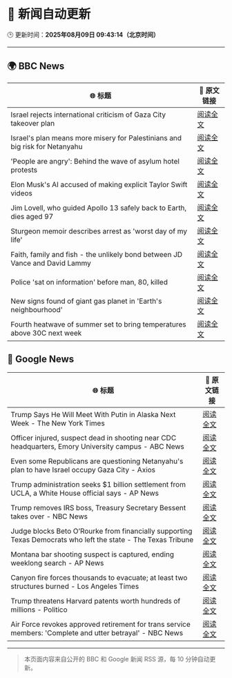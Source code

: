 # 🧠 新闻自动更新

🕒 更新时间：**2025年08月09日 09:43:14（北京时间）**

---

## 🌍 BBC News

| 🌐 标题 | 🔗 原文链接 |
|--------|-------------|
| Israel rejects international criticism of Gaza City takeover plan | [阅读全文](https://www.bbc.com/news/articles/c207p49wrypo?at_medium=RSS&at_campaign=rss) |
| Israel's plan means more misery for Palestinians and big risk for Netanyahu | [阅读全文](https://www.bbc.com/news/articles/cvgv9jj9np7o?at_medium=RSS&at_campaign=rss) |
| 'People are angry': Behind the wave of asylum hotel protests | [阅读全文](https://www.bbc.com/news/articles/c4gerg74y71o?at_medium=RSS&at_campaign=rss) |
| Elon Musk's AI accused of making explicit Taylor Swift videos | [阅读全文](https://www.bbc.com/news/articles/cwye62e1ndjo?at_medium=RSS&at_campaign=rss) |
| Jim Lovell, who guided Apollo 13 safely back to Earth, dies aged 97 | [阅读全文](https://www.bbc.com/news/articles/cl7y8zq5xpno?at_medium=RSS&at_campaign=rss) |
| Sturgeon memoir describes arrest as 'worst day of my life' | [阅读全文](https://www.bbc.com/news/articles/clyv8n0v75vo?at_medium=RSS&at_campaign=rss) |
| Faith, family and fish - the unlikely bond between JD Vance and David Lammy | [阅读全文](https://www.bbc.com/news/articles/czr68vde7nvo?at_medium=RSS&at_campaign=rss) |
| Police 'sat on information' before man, 80, killed | [阅读全文](https://www.bbc.com/news/articles/cgern08j998o?at_medium=RSS&at_campaign=rss) |
| New signs found of giant gas planet in 'Earth's neighbourhood' | [阅读全文](https://www.bbc.com/news/articles/cx2xezw3dkpo?at_medium=RSS&at_campaign=rss) |
| Fourth heatwave of summer set to bring temperatures above 30C next week | [阅读全文](https://www.bbc.com/weather/articles/czjm4zl20wzo?at_medium=RSS&at_campaign=rss) |

## 📰 Google News

| 🌐 标题 | 🔗 原文链接 |
|--------|-------------|
| Trump Says He Will Meet With Putin in Alaska Next Week - The New York Times | [阅读全文](https://news.google.com/rss/articles/CBMigwFBVV95cUxQS2VUYnl0VDhqT1NsaEpnaFZQanI5M0J4bmNHc0xiMDNFQ1I2SjN2T3EzWE96ODhCV21jbkc2MXhXWjBGV1VvZzV5ZDFCTktQYVJITHVNT1B2cV9oZmtrd1dCWHNmZ3hxRHZfcnFBVUM1dEM5Mm80Yml6N0t5MXRETGpJcw?oc=5) |
| Officer injured, suspect dead in shooting near CDC headquarters, Emory University campus - ABC News | [阅读全文](https://news.google.com/rss/articles/CBMiowFBVV95cUxQWlVaVy1hTk5qekdTNXdKRHNGS3NSMjlpbm9EZ3JBc3ZkeS1xVTM4OVZwMHFoRnJGdkcyN041QXhNSHkzOUlfNHNBSU9xOUthNHhUUjByak9jSGZJaFN4c1g3ZTBlWC1iaE9zZ2o5UkJIMXlpRm1pVFUybDY2WVpFUUpKNWszTXhCMTBIMHpadk1TZVpzSFRETU1sMzZFSmRrZUs00gGoAUFVX3lxTE56bEJiY1l4Z2s3SG9EMl9iaXlKREFfSUJqZzFuLVpuWi1GY3RNVWNkTmNMQk1iLWdNZzJMRnJZT1NhWTBwbUlkTjctdGlnSmNpQm1vTWhGZFdHcV9GMjJwaExBWVB4SWxlTUl0T1N2UGRmSFIwVmhQZWtvbzJTMXQyUmxBdkxBajl1RUlTNTI1NDRCS1FRTGVPMHh3YXlyOXQ2ZTZud2w4cQ?oc=5) |
| Even some Republicans are questioning Netanyahu's plan to have Israel occupy Gaza City - Axios | [阅读全文](https://news.google.com/rss/articles/CBMihwFBVV95cUxPZHBiclZ1UE5kSktPVTU5aDNmRHk3UFRYdWw1R2xiVmExS2ZVYS01Q1haSWRteGZMZ0xMVFRpbWxtbUZNN3EwS21hOWctVVdBb3VucWhxc19JUldYTkVMaGVYbHJqZVFLcEVjQUVPTUQ0Sm92V0FWY2JwVk5JMDUyRUFDam56VjQ?oc=5) |
| Trump administration seeks $1 billion settlement from UCLA, a White House official says - AP News | [阅读全文](https://news.google.com/rss/articles/CBMijgFBVV95cUxQdUJxUEp5NFJfZnBWeGJVWHVCM016M0FxemZGbmpFUkdkWWdGUmVRZ2JpbzFteWVUVERodEJwaHdTbU5neEtSLS1OZ3k3Qmhwb3NSLVhvdnZEcUFVQW4xNXl0b29FQXpzVHBQWGdHdDREZHNGZ1pNVXBSVkVibVZ1WmQtcUh3ZUUwdU1ranZ3?oc=5) |
| Trump removes IRS boss, Treasury Secretary Bessent takes over - NBC News | [阅读全文](https://news.google.com/rss/articles/CBMilgFBVV95cUxQMU9TQkk4eHdPUDYzc0VzSnFaMjVpbXU5WmI2VDhiRmgyVjlkbGxfOUdGT2tiUVU4bU1NTUlzOUo2akhCXzhvTDM0TEtORWkwOXliM3E5UThDekNuTkZSdmdHM211NExKUFJPRGRMTEJJblJLT0ZROEFsMlhKYVpwUlVSVFJScVNlVWNqSENYMk1qbUZUSWfSAVZBVV95cUxNeVNlekxSMDdBekN3d2pocmhJRTRtdnQ4bVBpWTBiS1FQOUkxZVFYdDhJU2s0bkpuUi1VMEtRTGhVWl94R1hsbExHLVpNYnFtZWNYNjJMQQ?oc=5) |
| Judge blocks Beto O’Rourke from financially supporting Texas Democrats who left the state - The Texas Tribune | [阅读全文](https://news.google.com/rss/articles/CBMiqAFBVV95cUxPbUROT1BzbDgta3JoQWU0OWJzOTgyN3JkZlJ3QlJwQl9jWFZ3bjNWYUhjRVBTeEVMYV80YkU2MHAtalV1MHZfZXZUdHJrRGJISW1zdTNzNTRhd1VqYVJRSlVfaFU2UE5vcTF1OUZ0TzlBQjRyRi1na1BSSjNVOFFlV1FNN3N6WWtISjFsZ2xjM2pSUFpFSHZxWWJkTG1KX1g3ZkdEWmNVdVg?oc=5) |
| Montana bar shooting suspect is captured, ending weeklong search - AP News | [阅读全文](https://news.google.com/rss/articles/CBMimwFBVV95cUxQQUE0bDdZXzBaTXlQV1MyM0hSWjFtbV9BeVZSbUVVdXJfdVFKWnpOQUZ4d3BieTFEM1VwSlRCRWtGNXoxVS1aZ3FVOHVYdnphUWV5TlI0NTI4clhhSzROam5MbkFyRUZEUW5wOUdOS3pKZlk5d2Eyek1aRmRMMld3Rkdyd1RCY1VZSXU1d1RhTUYxZFVHQkxyb0gtRQ?oc=5) |
| Canyon fire forces thousands to evacuate; at least two structures burned - Los Angeles Times | [阅读全文](https://news.google.com/rss/articles/CBMieEFVX3lxTE1FRWtQMG90UTlVcDJGQWp5Z1o3Zm9TM3FsaUlqUWZhamg4M1ZkYlFpQW5iTXFvYUhaTUQwMmdZUXNwUks0UERPaHctcEI0TEVtTlVZV3VZWmNJUFNJY1V4bkV2M2dCa0lWbXNfX3hyc3AyUE9uQkFIMg?oc=5) |
| Trump threatens Harvard patents worth hundreds of millions - Politico | [阅读全文](https://news.google.com/rss/articles/CBMie0FVX3lxTE1YT2pUOThQVTA1YnNjYWZ3RmM1MlF2MzV3TjNGZWIyaVREbnZsVDBXLUNBcTNvXzNmYUxBellldU81YkNBc2NVTWl1dko3N25rMjhwMjVzbDE0eE9xNklpS2hOUVplcDcweldxNlZYR1dOaE1IdllvX2pOTQ?oc=5) |
| Air Force revokes approved retirement for trans service members: 'Complete and utter betrayal' - NBC News | [阅读全文](https://news.google.com/rss/articles/CBMi0wFBVV95cUxNc1hacVZldzlDVlJWRW5qY0txU243MnJyR3pucHA3NFpBWXNwX3lxSXZOTVpNYlFpejdvdDl5N0ctNFZWcVNBVzRKOExtWkJLT3FpOWpuWlkwY1NZR0hZZ0dwdmwwVDc3YzV6ZE43b3l5UkNUbXhBLUM1bXdZZVF2bnV4c012Q2I3Y2dUaVVNcjVHeFpNNFQ0MXdUSzUyanVLNU9HUEhPMHVzWU9iUWxkakZLdFdMZVNQczd6blJkaEYzMDhEX3B0VlkwWVJRdW0xOUZB0gFWQVVfeXFMTlF2QnR5QnJLSlJGU3VIZWpaMzI3UnhUSmppSXFBaXJkYWp1SXM3UmRiX2huWGliMExheHdaQWN5aTVXZ1V3LUdHNF9ldnNJU19JUS1tUnc?oc=5) |

---
> 本页面内容来自公开的 BBC 和 Google 新闻 RSS 源，每 10 分钟自动更新。